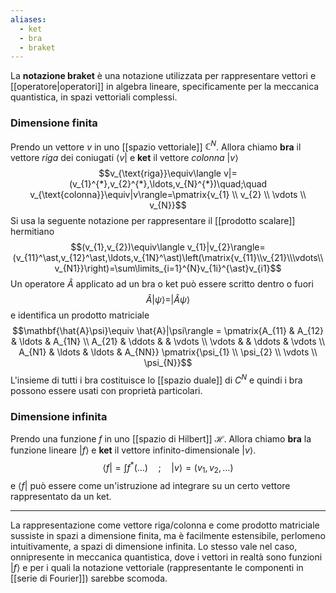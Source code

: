 ```yaml
---
aliases:
  - ket
  - bra
  - braket
---
```

La **notazione braket** è una notazione utilizzata per rappresentare vettori e [[operatore|operatori]] in algebra lineare, specificamente per la meccanica quantistica, in spazi vettoriali complessi.
### Dimensione finita
Prendo un vettore $v$ in uno [[spazio vettoriale]] $\mathbb{C}^{N}$. Allora chiamo **bra** il vettore *riga* dei coniugati $\langle v|$ e **ket** il vettore *colonna* $|v\rangle$
$$v_{\text{riga}}\equiv\langle v|=(v_{1}^{*},v_{2}^{*},\ldots,v_{N}^{*})\quad;\quad v_{\text{colonna}}\equiv|v\rangle=\pmatrix{v_{1} \\ v_{2} \\ \vdots \\ v_{N}}$$
Si usa la seguente notazione per rappresentare il [[prodotto scalare]] hermitiano
$$(v_{1},v_{2})\equiv\langle v_{1}|v_{2}\rangle=(v_{11}^\ast,v_{12}^\ast,\ldots,v_{1N}^\ast)\left(\matrix{v_{11}\\v_{21}\\\vdots\\v_{N1}}\right)=\sum\limits_{i=1}^{N}v_{1i}^{\ast}v_{i1}$$
Un operatore $\hat{A}$ applicato ad un bra o ket può essere scritto dentro o fuori
$$\hat{A}|\psi\rangle=|\hat{A}\psi\rangle$$
e identifica un prodotto matriciale
$$\mathbf{\hat{A}\psi}\equiv \hat{A}|\psi\rangle = \pmatrix{A_{11} & A_{12} & \ldots & A_{1N} \\ A_{21} & \ddots &  & \vdots \\ \vdots & & \ddots & \vdots \\ A_{N1} & \ldots & \ldots & A_{NN}} \pmatrix{\psi_{1} \\ \psi_{2} \\ \vdots \\ \psi_{N}}$$
L'insieme di tutti i bra costituisce lo [[spazio duale]] di $C^{N}$ e quindi i bra possono essere usati con proprietà particolari.
### Dimensione infinita
Prendo una funzione $f$ in uno [[spazio di Hilbert]] $\mathcal{H}$. Allora chiamo **bra** la funzione lineare $|f\rangle$ e **ket** il vettore infinito-dimensionale $|v\rangle$.
$$\langle f|=\int f^{*} (\ldots)\quad ; \quad |v\rangle=(v_{1},v_{2},\ldots)$$
e $\langle f|$ può essere come un'istruzione ad integrare su un certo vettore rappresentato da un ket.


---

La rappresentazione come vettore riga/colonna e come prodotto matriciale sussiste in spazi a dimensione finita, ma è facilmente estensibile, perlomeno intuitivamente, a spazi di dimensione infinita. Lo stesso vale nel caso, onnipresente in meccanica quantistica, dove i vettori in realtà sono funzioni $|f\rangle$ e per i quali la notazione vettoriale (rappresentante le componenti in [[serie di Fourier]]) sarebbe scomoda.
